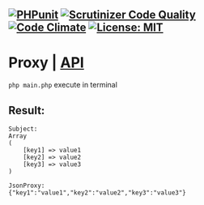 [![PHPunit](https://github.com/Jagepard/PhpDesignPatterns-Proxy/actions/workflows/php.yml/badge.svg)](https://github.com/Jagepard/PhpDesignPatterns-Proxy/actions/workflows/php.yml)
[![Scrutinizer Code Quality](https://scrutinizer-ci.com/g/Jagepard/PhpDesignPatterns-Proxy/badges/quality-score.png?b=master)](https://scrutinizer-ci.com/g/Jagepard/PhpDesignPatterns-Proxy/?branch=master)
[![Code Climate](https://codeclimate.com/github/Jagepard/PhpDesignPatterns-Proxy/badges/gpa.svg)](https://codeclimate.com/github/Jagepard/PhpDesignPatterns-Proxy)
[![License: MIT](https://img.shields.io/badge/license-MIT-498e7f.svg)](https://mit-license.org/)
-----

# Proxy | [API](https://github.com/Jagepard/PhpDesignPatterns-Proxy/blob/master/api.md "Documentation API")

```php main.php``` execute in terminal

## Result:
```
Subject: 
Array
(
    [key1] => value1
    [key2] => value2
    [key3] => value3
)

JsonProxy: 
{"key1":"value1","key2":"value2","key3":"value3"}
```
